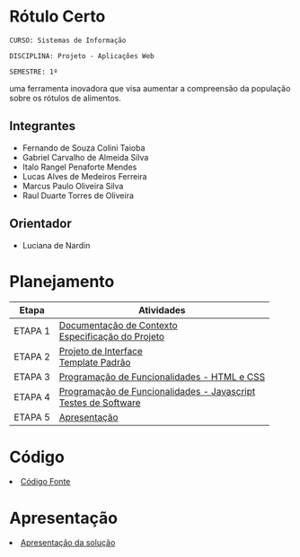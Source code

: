 # Rótulo Certo

`CURSO: Sistemas de Informação`

`DISCIPLINA: Projeto - Aplicações Web`

`SEMESTRE: 1º`

uma ferramenta inovadora que visa aumentar a compreensão da população sobre os rótulos de alimentos.

## Integrantes

* Fernando de Souza Colini Taioba
* Gabriel Carvalho de Almeida Silva
* Italo Rangel Penaforte Mendes
* Lucas Alves de Medeiros Ferreira
* Marcus Paulo Oliveira Silva
* Raul Duarte Torres de Oliveira

## Orientador

* Luciana de Nardin
  
# Planejamento

| Etapa         | Atividades |
|  :----:   | ----------- |
| ETAPA 1         |[Documentação de Contexto](docs/context.md) <br> [Especificação do Projeto](docs/especification.md) |
| ETAPA 2         |[Projeto de Interface](docs/interface.md) <br> [Template Padrão](docs/template.md) |
| ETAPA 3         |[Programação de Funcionalidades - HTML e CSS](docs/development.md) |
| ETAPA 4        |[Programação de Funcionalidades - Javascript](docs/development.md) <br> [Testes de Software ](docs/tests.md) |
| ETAPA 5         | [Apresentação](presentation/README.md) |

# Código

<li><a href="src/README.md"> Código Fonte</a></li>

# Apresentação

<li><a href="presentation/README.md"> Apresentação da solução</a></li>
